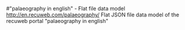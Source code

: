 #"palaeography in english" - Flat file data model
http://en.recuweb.com/palaeography/
Flat JSON file data model of the recuweb portal "palaeography in english"

